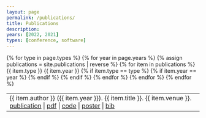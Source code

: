 ```yaml
---
layout: page
permalink: /publications/
title: Publications
description:
years: [2022, 2021]
types: [conference, software]
---
```


<table>
{% for type in page.types %}
  {% for year in page.years %}
  <!-- #### {{ year }} -->
    {% assign publications = site.publications | reverse %}
      {% for item in publications %}
        {{ item.type }} {{ item.year }}
        {% if item.type == type %}
          {% if item.year == year %}
            <tr class="noBorder">
              <td>{{ item.author }} ({{ item.year }}). {{ item.title }}. {{ item.venue }}. <a href="https://doi.org/{{ item.doi }}">publication</a> | <a href="/assets/pdf/{{ item.pdf }}">pdf</a> | <a href="{{ item.code }}">code</a> | <a href="/assets/pdf/{{ item.poster }}">poster</a> | <a href="/assets/bibtex/{{ item.bib }}">bib</a> </td>
            </tr>
          {% endif %}
        {% endif %}
      {% endfor %}
  {% endfor %}
{% endfor %}
</table>


